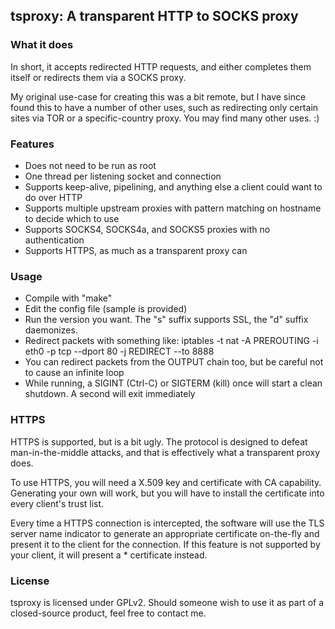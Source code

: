 ## tsproxy: A transparent HTTP to SOCKS proxy ##

### What it does ###
In short, it accepts redirected HTTP requests, and either completes them itself or redirects them via a SOCKS proxy. 

My original use-case for creating this was a bit remote, but I have since found this to have a 
number of other uses, such as redirecting only certain sites via TOR or a specific-country proxy.
You may find many other uses. :)

### Features ###
- Does not need to be run as root
- One thread per listening socket and connection
- Supports keep-alive, pipelining, and anything else a client could want to do over HTTP
- Supports multiple upstream proxies with pattern matching on hostname to decide which to use
- Supports SOCKS4, SOCKS4a, and SOCKS5 proxies with no authentication
- Supports HTTPS, as much as a transparent proxy can

### Usage ###
- Compile with "make"
- Edit the config file (sample is provided)
- Run the version you want. The "s" suffix supports SSL, the "d" suffix daemonizes.
- Redirect packets with something like: iptables -t nat -A PREROUTING -i eth0 -p tcp --dport 80 -j REDIRECT --to 8888
- You can redirect packets from the OUTPUT chain too, but be careful not to cause an infinite loop
- While running, a SIGINT (Ctrl-C) or SIGTERM (kill) once will start a clean shutdown. A second will exit immediately

### HTTPS ###
HTTPS is supported, but is a bit ugly. The protocol is designed to defeat man-in-the-middle attacks,
and that is effectively what a transparent proxy does. 

To use HTTPS, you will need a X.509 key and certificate with CA capability. Generating your own will work,
but you will have to install the certificate into every client's trust list. 

Every time a HTTPS connection is intercepted, the software will use the TLS server name indicator to generate
an appropriate certificate on-the-fly and present it to the client for the connection. If this feature is not
supported by your client, it will present a * certificate instead.

### License ###
tsproxy is licensed under GPLv2. Should someone wish to use it as part of a closed-source product,
feel free to contact me.

